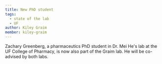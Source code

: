 ```yaml
---
title: New PhD student
tags: 
  - state of the lab
  - UF
author: Kiley Graim
member: kiley-graim
---
```



Zachary Greenberg, a pharmaceutics PhD student in Dr. Mei He's lab at the UF College of Pharmacy, is now also part of the Graim lab. He will be co-advised by both labs.  
